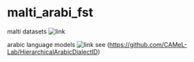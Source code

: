 # malti_arabi_fst

malti datasets ![link](https://drive.google.com/drive/folders/1f4clDAtCKoCGHxuvqbiF5yNxFItLUXo1)

arabic language models ![link](https://drive.google.com/drive/folders/1-_uZnl8LamZO9RPYguJJOywJTvJtWUyg?usp=sharing)
see (https://github.com/CAMeL-Lab/HierarchicalArabicDialectID)